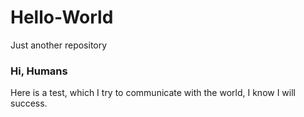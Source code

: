# Hello-World
Just another repository

### Hi, Humans

Here is a test, which I try to communicate with the world, I know I will success.
